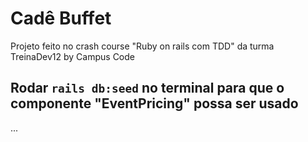 # Cadê Buffet

Projeto feito no crash course "Ruby on rails com TDD" da turma TreinaDev12 by Campus Code

## Rodar ```rails db:seed``` no terminal para que o componente "EventPricing" possa ser usado
...
